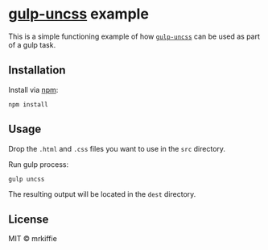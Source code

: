 # [gulp-uncss][gulp-uncss] example

This is a simple functioning example of how [`gulp-uncss`][gulp-uncss] can be used as part of a gulp task.

## Installation

Install via [npm][npm]:
```
npm install
```

## Usage

Drop the `.html` and `.css` files you want to use in the `src` directory.

Run gulp process:
```
gulp uncss
```

The resulting output will be located in the `dest` directory.


## License

MIT © mrkiffie


[gulp-uncss]: https://github.com/ben-eb/gulp-uncss
[npm]: https://www.npmjs.com/
